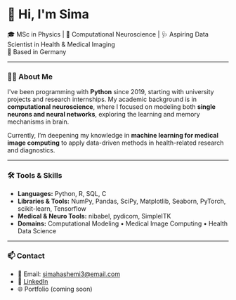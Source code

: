 # 👋 Hi, I'm Sima

🎓 MSc in Physics | 🧠 Computational Neuroscience | 🩺 Aspiring Data Scientist in Health & Medical Imaging  
📍 Based in Germany

---

### 🧑‍💻 About Me

I've been programming with **Python** since 2019, starting with university projects and research internships. My academic background is in **computational neuroscience**, where I focused on modeling both **single neurons and neural networks**, exploring the learning and memory mechanisms in brain.

Currently, I’m deepening my knowledge in **machine learning for medical image computing** to apply data-driven methods in health-related research and diagnostics.

---

### 🛠️ Tools & Skills

- **Languages:** Python, R, SQL, C   
- **Libraries & Tools:** NumPy, Pandas, SciPy, Matplotlib, Seaborn, PyTorch, scikit-learn, Tensorflow  
- **Medical & Neuro Tools:** nibabel, pydicom, SimpleITK  
- **Domains:** Computational Modeling • Medical Image Computing • Health Data Science

---

### 📫 Contact

- 📧 Email: simahashemi3@email.com  
- 💼 [LinkedIn](https://www.linkedin.com/in/sima-hashemi/) 
- 🌐 Portfolio (coming soon)
